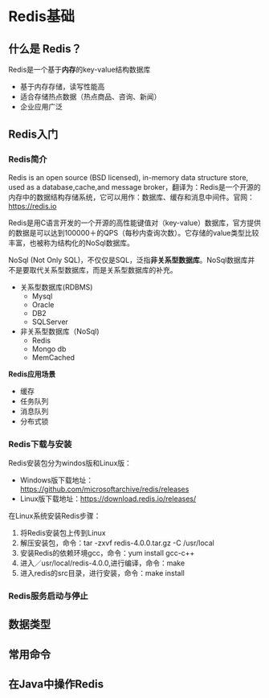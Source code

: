 # Redis基础

## 什么是 Redis？

Redis是一个基于**内存**的key-value结构数据库

- 基于内存存储，读写性能高
- 适合存储热点数据（热点商品、咨询、新闻）
- 企业应用广泛

## Redis入门

### Redis简介

Redis is an open source (BSD licensed), in-memory data structure store, used as a database,cache,and
message broker，翻译为：Redis是一个开源的内存中的数据结构存储系统，它可以用作：数据库、缓存和消息中间件。官网：https://redis.io

Redis是用C语言开发的一个开源的高性能键值对（key-value）数据库，官方提供的数据是可以达到100000＋的QPS（每秒内查询次数）。它存储的value类型比较丰富，也被称为结构化的NoSql数据库。

NoSql (Not Only SQL)，不仅仅是SQL，泛指**非关系型数据库**。NoSql数据库并不是要取代关系型数据库，而是关系型数据库的补充。

- 关系型数据库(RDBMS)
  - Mysql
  - Oracle
  - DB2
  - SQLServer
- 非关系型数据库（NoSql)
  - Redis
  - Mongo db
  - MemCached

**Redis应用场景**

- 缓存
- 任务队列
- 消息队列
- 分布式锁

### Redis下载与安装

Redis安装包分为windos版和Linux版：

- Windows版下载地址：https://github.com/microsoftarchive/redis/releases
- Linux版下载地址：https://download.redis.io/releases/

在Linux系统安装Redis步骤：

1. 将Redis安装包上传到Linux
2. 解压安装包，命令：tar -zxvf redis-4.0.0.tar.gz -C /usr/local
3. 安装Redis的依赖环境gcc，命令：yum install gcc-c++
4. 进入／usr/local/redis-4.0.0,进行编译，命令：make
5. 进入redis的src目录，进行安装，命令：make install

### Redis服务启动与停止

## 数据类型

## 常用命令

## 在Java中操作Redis

